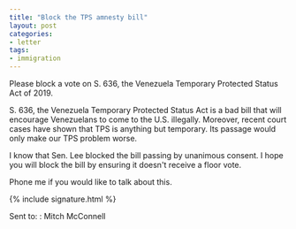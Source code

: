 ```yaml
---
title: "Block the TPS amnesty bill"
layout: post
categories:
- letter
tags:
- immigration
---
```


Please block a vote on S. 636, the Venezuela Temporary Protected Status Act of 2019.

S. 636, the Venezuela Temporary Protected Status Act is a bad bill that will encourage Venezuelans to come to the U.S. illegally. Moreover, recent court cases have shown that TPS is anything but temporary. Its passage would only make our TPS problem worse.

I know that Sen. Lee blocked the bill passing by unanimous consent. I hope you will block the bill by ensuring it doesn't receive a floor vote.

Phone me if you would like to talk about this.

{% include signature.html %}

Sent to:
: Mitch McConnell
